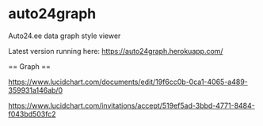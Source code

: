 auto24graph
===========

Auto24.ee data graph style viewer

Latest version running here: https://auto24graph.herokuapp.com/


== Graph ==

https://www.lucidchart.com/documents/edit/19f6cc0b-0ca1-4065-a489-359931a146ab/0

https://www.lucidchart.com/invitations/accept/519ef5ad-3bbd-4771-8484-f043bd503fc2

